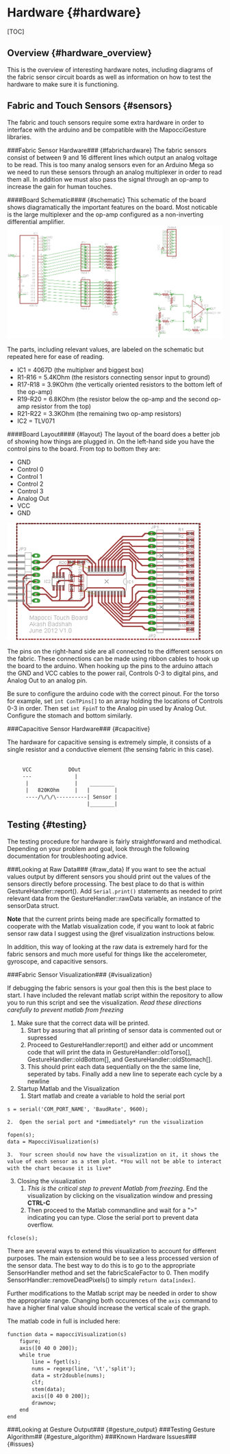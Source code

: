 Hardware		{#hardware}
========

[TOC]

Overview 		{#hardware_overview}
--------

This is the overview of interesting hardware notes, including diagrams of the fabric sensor circuit boards as well as information on how to test the hardware to make sure it is functioning.

Fabric and Touch Sensors 	{#sensors}
--------------
The fabric and touch sensors require some extra hardware in order to interface with the arduino and be compatible with the MapocciGesture libraries. 

###Fabric Sensor Hardware###	{#fabrichardware}
The fabric sensors consist of between 9 and 16 different lines which output an analog voltage to be read. This is too many analog sensors even for an Arduino Mega so we need to run these sensors through an analog multiplexer in order to read them all. In addition we must also pass the signal through an op-amp to increase the gain for human touches. 

####Board Schematic####			{#schematic}
This schematic of the board shows diagramatically the important features on the board. Most noticable is the large multiplexer and the op-amp configured as a non-inverting differential amplifier.
![](MapocciSchematic.png "Fabric Sensor Board Schematic")

The parts, including relevant values, are labeled on the schematic but repeated here for ease of reading.

*	IC1 = 4067D (the multiplxer and biggest box)
*	R1-R16 = 5.4KOhm (the resistors connecting sensor input to ground)
*	R17-R18 = 3.9KOhm (the vertically oriented resistors to the bottom left of the op-amp)
*	R19-R20 = 6.8KOhm (the resistor below the op-amp and the second op-amp resistor from the top)
*	R21-R22 = 3.3KOhm (the remaining two op-amp resistors)
*	IC2 = TLV071

####Board Layout####			{#layout}
The layout of the board does a better job of showing how things are plugged in. On the left-hand side you have the control pins to the board. From top to bottom they are:

*	GND
*	Control 0
*	Control 1
*	Control 2
*	Control 3
*	Analog Out
*	VCC
*	GND


![](MapocciBoard.png "Fabric Sensor Board Layout")

The pins on the right-hand side are all connected to the different sensors on the fabric. These connections can be made using ribbon cables to hook up the board to the arduino. When hooking up the pins to the arduino attach the GND and VCC cables to the power rail, Controls 0-3 to digital pins, and Analog Out to an analog pin. 

Be sure to configure the arduino code with the correct pinout. For the torso for example, set `int ConTPins[]` to an array holding the locations of Controls 0-3 in order. Then set `int FpinT` to the Analog pin used by Analog Out. Configure the stomach and bottom similarly.

###Capacitive Sensor Hardware###	{#capacitive}

The hardware for capacitive sensing is extremely simple, it consists of a single resistor and a conductive element (the sensing fabric in this case). 

~~~~~~~~~~~~~~~~~~~~~~

     VCC            DOut
     ---              |
      |               |    ________
      |   820KOhm     |   |        |
      ----/\/\/\----------| Sensor |
                          |________|

~~~~~~~~~~~~~~~~~~~~~~

Testing 						{#testing}
-------

The testing procedure for hardware is fairly straightforward and methodical. Depending on your problem and goal, look through the following documentation for troubleshooting advice.

###Looking at Raw Data###				{#raw_data}
If you want to see the actual values output by different sensors you should print out the values of the sensors directly before processing. The best place to do that is within GestureHandler::report(). Add `Serial.print()` statements as needed to print relevant data from the GestureHandler::rawData variable, an instance of the sensorData struct.

**Note** that the current prints being made are specifically formatted to cooperate with the Matlab visualization code, if you want to look at fabric sensor raw data I suggest using the @ref visualization instructions below.

In addition, this way of looking at the raw data is extremely hard for the fabric sensors and much more useful for things like the accelerometer, gyroscope, and capacitive sensors.

###Fabric Sensor Visualization###		{#visualization}

If debugging the fabric sensors is your goal then this is the best place to start. I have included the relevant matlab script within the repository to allow you to run this script and see the visualization. *Read these directions carefully to prevent matlab from freezing*

1.	Make sure that the correct data will be printed.
	1.	Start by assuring that all printing of sensor data is commented out or supressed
	2.	Proceed to GestureHandler:report() and either add or uncomment code that will print the data in GestureHandler::oldTorso[], GestureHandler::oldBottom[], and GestureHandler::oldStomach[].
	3.	This should print each data sequentially on the the same line, seperated by tabs. Finally add a new line to seperate each cycle by a newline
2.	Startup Matlab and the Visualization
	1.	Start matlab and create a variable to hold the serial port
~~~~~~~~~~~~~~~~~~~~~~~~~~~~~~~~~~~~~~~~~~~~
s = serial('COM_PORT_NAME', 'BaudRate', 9600);
~~~~~~~~~~~~~~~~~~~~~~~~~~~~~~~~~~~~~~~~~~~~
	2.	Open the serial port and *immediately* run the visualization
~~~~~~~~~~~~~~~~~~~~~~~~~~~~~~~~~~~~~~~~~~
fopen(s);
data = MapocciVisualization(s)
~~~~~~~~~~~~~~~~~~~~~~~~~~~~~~~~~~~~~~~~~~
	3.	Your screen should now have the visualization on it, it shows the value of each sensor as a stem plot. *You will not be able to interact with the chart because it is live*
3.	Closing the visualization
	1.	*This is the critical step to prevent Matlab from freezing*. End the visualization by clicking on the visualization window and pressing **CTRL-C**
	2.	Then proceed to the Matlab commandline and wait for a ">" indicating you can type. Close the serial port to prevent data overflow.
~~~~~~~~~~~~~~~~~~~~~~~~~~~~~~~~~~~~~~~~
fclose(s);
~~~~~~~~~~~~~~~~~~~~~~~~~~~~~~~~~~~~~~~~

There are several ways to extend this visualization to account for different purposes. The main extension would be to see a less processed version of the sensor data. The best way to do this is to go to the appropriate SensorHandler method and set the fabricScaleFactor to 0. Then modify SensorHandler::removeDeadPixels() to simply `return data[index]`.

Further modifications to the Matlab script may be needed in order to show the appropriate range. Changing both occurences of the `axis` command to have a higher final value should increase the vertical scale of the graph.

The matlab code in full is included here:

	function data = mapocciVisualization(s)
	    figure;
	    axis([0 40 0 200]);
	    while true
	        line = fgetl(s);
	        nums = regexp(line, '\t','split');
	        data = str2double(nums);
	        clf;
	        stem(data);
	        axis([0 40 0 200]);
	        drawnow;
	    end
	end


###Looking at Gesture Output###			{#gesture_output}
###Testing Gesture Algorithm##			{#gesture_algorithm}
###Known Hardware Issues###				{#issues}
